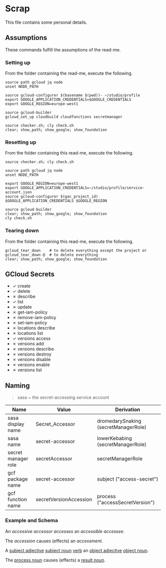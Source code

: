 


# Scrap
This file contains some personal details.


## Assumptions
These commands fulfill the assumptions of the read-me.

### Setting up
From the folder containing the read-me, execute the following.

    source path gcloud jq node
    unset NODE_PATH

    source gcloud-configurer $(basename $(pwd))- ~/studio/profile
    export GOOGLE_APPLICATION_CREDENTIALS=$GOOGLE_CREDENTIALS
    export GOOGLE_REGION=europe-west1

    source gcloud-builder
    gcloud_set_up cloudbuild cloudfunctions secretmanager

    source checker.sh; cly check.sh
    clear; show_path; show_google; show_foundation


### Resetting up
From the folder containing this read-me, execute the following.

    source checker.sh; cly check.sh

    source path gcloud jq node
    unset NODE_PATH

    export GOOGLE_REGION=europe-west1
    export GOOGLE_APPLICATION_CREDENTIALS=~/studio/profile/service-account.json
    source gcloud-configurer $(gac_project_id) $GOOGLE_APPLICATION_CREDENTIALS $GOOGLE_REGION

    source gcloud-builder
    clear; show_path; show_google; show_foundation
    cly check.sh


### Tearing down
From the folder containing this read-me, execute the following.

    gcloud_tear_down    # to delete everything except the project or
    gcloud_tear_down @  # to delete everything
    clear; show_path; show_google; show_foundation


## GCloud Secrets

* ✓ create
* ✓ delete
* ✗ describe
* ✓ list
* ✗ update
* ✗ get-iam-policy
* ✗ remove-iam-policy
* ✗ set-iam-policy
* ✗ locations describe
* ✗ locations list
* ✓ versions access
* ✗ versions add
* ✗ versions describe
* ✗ versions destroy
* ✗ versions disable
* ✗ versions enable
* ✗ versions list


## Naming

> sasa ~ the secret-accessing service account

| Name                    | Value                  | Derivation                           |
|-------------------------|------------------------|--------------------------------------|
| sasa display name       | Secret_Accessor        | dromedarySnaking (secretManagerRole) |
| sasa name               | secret-accessor        | lowerKebabing (secretManagerRole)    |
| secret manager role     | secretAccessor         | secretManagerRole                    |
| gcf package name        | secret-accessor        | subject ("access-secret")            |
| gcf function name       | secretVersionAccession | process ("accessSecretVersion")      |


### Example and Schema
An *accessive* *accessor* *accesses* an *accessible* *accessee*.

The *accession* causes (effects) an *accessment*.

A <u>subject adjective</u> <u>subject noun</u> <u>verb</u> an <u>object adjecitve</u> <u>object noun</u>.

The <u>process noun</u> causes (effects) a <u>result noun</u>.
